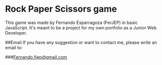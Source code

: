 # Rock Paper Scissors game

This game was made by Fernando Esparragoza (FerJEP) in basic JavaScript.
It's meant to be a project for my own portfolio as a Junior Web Developer.

##Email
If you have any suggestion or want to contact me, please write an email to:

###Fernando.fjep@gmail.com
